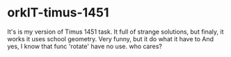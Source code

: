 # orkIT-timus-1451
It's is my version of Timus 1451 task. It full of strange solutions, but finaly, it works
it uses school geometry.
Very funny, but it do what it have to
And yes, I know that func 'rotate' have no use. who cares? 
